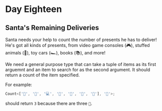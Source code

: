 # Day Eighteen

## Santa's Remaining Deliveries

Santa needs your help to count the number of presents he has to deliver! He's got all kinds of presents, from video game consoles (🎮), stuffed animals (🧸), toy cars (🏎️), books (📚), and more!

We need a general purpose type that can take a tuple of items as its first arguemnt and an item to search for as the second argument. It should return a count of the item specified.

For example:

```js
Count<['👟', '👟', '💻', '🎸', '🧩', '👟', '🧸'], '👟'>;
```

should return `3` because there are three `👟`.